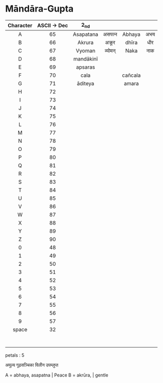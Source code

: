 # Māndāra-Gupta 



|	Character	|  ASCII -> Dec |2<sub>nd</sub>	|				|				|				|
| :-----------: | :-----------:	| :-----------:	| :-----------:	| :-----------:	| :-----------:	|
|		A		|		65		|	Asapatana	|	असपत्न		 | 	  Abhaya	 |  	  अभय  	 |Peace
|		B		|		66		|	 Akrura	    |	अक्रूर	       |		dhīra  |	धीर      	|Gentle
|		C		|		67		|	Vyoman		|		व्योमन्	   |		Naka   |		नाक		|Heaven
|		D		|		68		|	mandākinī	|				|				|				|River Of Heaven
|		E		|		69		|	apsaras		|				|				|				|Wifes of Gods
|		F		|		70		|	cala		|				|	cañcala		|				|Goddes Of Fortune
|		G		|		71		|	āditeya		|				|	amara		|				|God
|		H		|		72		|				|				|				|				|
|		I		|		73		|				|				|				|				|
|		J		|		74		|				|				|				|				|
|		K		|		75		|				|				|				|				|
|		L		|		76		|				|				|				|				|
|		M		|		77		|				|				|				|				|
|		N		|		78		|				|				|				|				|
|		O		|		79		|				|				|				|				|
|		P		|		80		|				|				|				|				|
|		Q		|		81		|				|				|				|				|
|		R		|		82		|				|				|				|				|
|		S		|		83		|				|				|				|				|
|		T		|		84		|				|				|				|				|
|		U		|		85		|				|				|				|				|
|		V		|		86		|				|				|				|				|
|		W		|		87		|				|				|				|				|
|		X		|		88		|				|				|				|				|
|		Y		|		89		|				|				|				|				|
|		Z		|		90		|				|				|				|				|
|       0		|		48		|				|				|				|				|
|		1		|		49		|				|				|				|				|
|		2		|		50		|				|				|				|				|
|		3		|		51		|				|				|				|				|
|		4		|		52		|				|				|				|				|
|		5		|		53		|				|				|				|				|
|		6		|		54		|				|				|				|				|
|		7		|		55		|				|				|				|				|
|		8		|		56		|				|				|				|				|
|		9		|		57		|				|				|				|				|
|	  space		|		32		|				|				|				|				|
|				|				|				|				|				|				|
|				|				|				|				|				|				|
|				|				|				|				|				|				|
|				|				|				|				|				|				|
|				|				|				|				|				|				|
|				|				|				|				|				|				|
|				|				|				|				|				|				|


petals : 5

अमूल्य
गूढसञ्चिका
विलीन
उपम्लुप्त

A = abhaya, asapatna | Peace
B = akrūra, | gentle 